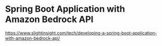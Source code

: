 # Spring Boot Application with Amazon Bedrock API

https://www.slightinsight.com/tech/developing-a-spring-boot-application-with-amazon-bedrock-api/
